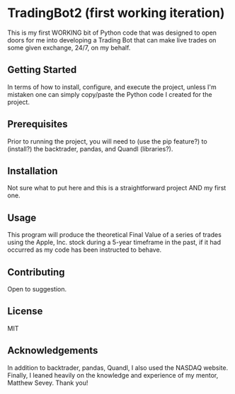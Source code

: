 # TradingBot2 (first working iteration)
This is my first WORKING bit of Python code that was designed to open doors for me into developing a Trading Bot that can make live trades on some given exchange, 24/7, on my behalf.

## Getting Started
In terms of how to install, configure, and execute the project, unless I'm mistaken one can simply copy/paste the Python code I created for the project.

## Prerequisites
Prior to running the project, you will need to (use the pip feature?) to (install?) the backtrader, pandas, and Quandl (libraries?).

## Installation
Not sure what to put here and this is a straightforward project AND my first one.

## Usage
This program will produce the theoretical Final Value of a series of trades using the Apple, Inc. stock during a 5-year timeframe in the past, if it had occurred as my code has been instructed to behave.

## Contributing
Open to suggestion.

## License
MIT

## Acknowledgements 
In addition to backtrader, pandas, Quandl, I also used the NASDAQ website.  Finally, I leaned heavily on the knowledge and experience of my mentor, Matthew Sevey.  Thank you!

